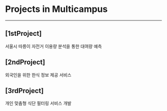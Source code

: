 # Projects in Multicampus

---

## [1stProject] 

서울시 따릉이 자전거 이용량 분석을 통한 대여량 예측

## [2ndProject]

외국인을 위한 한식 정보 제공 서비스

## [3rdProject]

개인 맞춤형 식단 필터링 서비스 개발